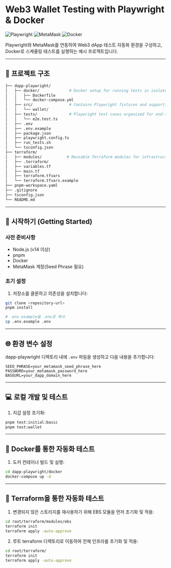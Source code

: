 # Web3 Wallet Testing with Playwright & Docker
![Playwright](https://img.shields.io/badge/Playwright-45ba4b?style=for-the-badge&logo=Playwright&logoColor=white)
![MetaMask](https://img.shields.io/badge/MetaMask-F6851B?style=for-the-badge&logo=metamask&logoColor=white)
![Docker](https://img.shields.io/badge/docker-%230db7ed.svg?style=for-the-badge&logo=docker&logoColor=white)

Playwright와 MetaMask를 연동하여 Web3 dApp 테스트 자동화 환경을 구성하고, Docker로 스케줄링 테스트를 실행하는 예시 프로젝트입니다.

---

## 📁 프로젝트 구조

```bash
├── dapp-playwright/
│   ├── docker/             # Docker setup for running tests in isolated environments
│   │   ├── Dockerfile
│   │   └── docker-compose.yml
│   ├── src/                # Contains Playwright fixtures and supporting modules
│   │   └── wallet/
│   ├── tests/              # Playwright test cases organized for end-to-end testing
│   │   └── e2e.test.ts
│   ├── .env
│   ├── .env.example
│   ├── package.json
│   ├── playwright.config.ts
│   ├── run_tests.sh
│   └── tsconfig.json
├── terraform/
│   ├── modules/           # Reusable Terraform modules for infrastructure provisioning
│   ├── .terraform/
│   ├── variables.tf
│   ├── main.tf
│   ├── terraform.tfvars
│   └── terraform.tfvars.example
├── pnpm-workspace.yaml
├── .gitignore
├── tsconfig.json
└── README.md
```

---

## 🚀 시작하기 (Getting Started)

### 사전 준비사항
- Node.js (v14 이상)
- pnpm
- Docker
- MetaMask 계정(Seed Phrase 필요)

### 초기 설정

1. 저장소를 클론하고 의존성을 설치합니다:
```bash
git clone <repository-url>
pnpm install

# .env.example을 .env로 복사
cp .env.example .env
```
---

## 🌐 환경 변수 설정

dapp-playwright 디렉토리 내에 `.env` 파일을 생성하고 다음 내용을 추가합니다:
```plaintext
SEED_PHRASE=your_metamask_seed_phrase_here
PASSWORD=your_metamask_password_here
BASEURL=your_dapp_domain_here
```
---

## 💻 로컬 개발 및 테스트

1. 지갑 설정 초기화:
```bash
pnpm test:initial:basic
pnpm test:wallet
```
---

## 🐳 Docker를 통한 자동화 테스트

1. 도커 컨테이너 빌드 및 실행:
```bash
cd dapp-playwright/docker
docker-compose up -d
```
---

## 📝 Terraform을 통한 자동화 테스트

1. 변경되지 않은 스토리지를 재사용하기 위해 EBS 모듈을 먼저 초기화 및 적용:
```bash
cd root/terraform/modules/ebs
terraform init
terraform apply -auto-approve
```

2. 루트 terraform 디렉토리로 이동하여 전체 인프라를 초기화 및 적용:
```bash
cd root/terraform/
terraform init
terraform apply -auto-approve
```

